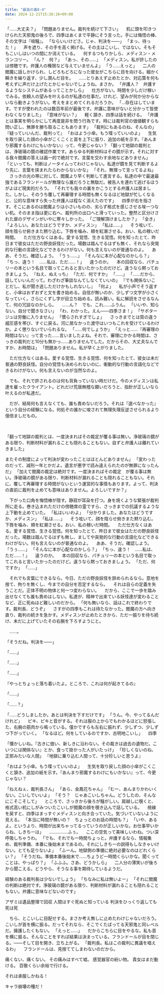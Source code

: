 ```yaml
---
title: "最高の毒8-4"
date: 2024-12-21T15:26:26+09:00
---
```

「……大丈夫？」
「問題ありません。裁判を続けて下さい」
　机に頭を叩きつけられた天邪鬼の後ろで、四季はあくまで平静にそう言った。手には悔悟の棒、その文字は『喧騒』。
「ならいいけどさ。じゃ、判決を――」
「まっ、待った！」
　声を遮り、その手を高く掲げる。その主はこいし、ではない。そもそもこいしはいつの間にか消えている。
　何するつもりかしら、メディスン・メランコリー。
「ん？　何？」
「あっ、その……」
「メディスン。私が許したのは傍聴です。弁護人の権限など与えていませんよ」
「う……えっと」
　二人の閻魔に話しかけられ、しどろもどろになった彼女がこちらに目を向ける。細かく瞬きを繰り返す、少し潤んだ目を。
　……とりあえず止めたとか、対応策を何も考えずに声だけ上げたとかじゃないでしょうね。まさか。
「弁護人？　弁護するようなシステムがあるってことかしら」
　仕方がない。時間を少しだけ稼いでみる。依頼人の望みを叶えるのが私達の仕事だ。けれど、望みが何か分からないなら動きようがない。考えをまとめてくれるだろうか。
「…存在はしています。ですが使われたのは数百年前が最後です。弁護に意味がないと分かって皆使わなくなりました」
「意味がない？」
　軽く頷き、四季は話を続ける。
「弁護とは事実を明らかにして再度是非を問う行為です。時には裁判官の価値観すらも問い正し、無罪を勝ち取ることもあります」
「裁判にもあるのね、そんなの」
『疑っていいんだ、裁判って』
「おはよう小傘。もう喋っていいのよ」
　生気を取り戻した顔の小傘がこくこくと首を上下に振り、追加の紙を示す。『あんまり邪魔するわけにもいかない』って、今更じゃない？
「翻って地獄の裁判とは、浄玻璃の鏡の確認作業です。あらゆる判断材料はその鏡が示す。それに対する我々閻魔の答えは画一的で絶対です。言葉を交わす余地などありません」
「といっても、判断はノータイムってわけじゃない。私達が鏡を見て判断するより先に、言葉を挟まれたらわからないかな」
「それ、無理って言ってるよね」
　さっきの光の帯に対して、閻魔より早く判断して進言する。私達の中で最速最強であるフランドールが無理なら誰だろうと無駄だ。被告人を連れて逃げるほうがよほど現実的だろう。
「それでも我々の裏をかこうとする弁護人は居ました。しかし、そのうち覆して再審理する時間も無くなるほど地獄が忙しくなると、公的な意味すら失った弁護人は程なく消えたのです」
　四季が右を指さす。そこにあるのは閻魔よりは小さいものの、劣らず格式を感じさせる埃一つない机。そのまま指は更に右へ、裁判所の出口へと滑っていった。整然と区分けされた扉のデザインがいやに寒々しかった。
「ご理解頂けましたか？」
「全き」
「よろしい。あなたはどうですか、メディスン」
「私は……」
　そう呟いて、顔を陰らせ俯きまた黙り込む。下唇を噛み、頬を紅潮させる。おい、私の稼いだ時間。
　ただ仕方なくはある。愛する覚悟、生きる覚悟。何を知ったとて、昨日まで彼女はただの野良妖怪だった。場数は踏んでるはずも無く、それなら突発的な行動の言語化などできるわけがない。何も言えないのが普通なのよ。
　ああ、そうだ。確認しよう。
「うぅ……」
「そんなに本が心配なのかしら？」
「ちっ、違う！　……私は、ただ……！」
　違うのか。
　本の回収なら、パチュリーの本という名目で取ってこれると言いたかったのだけど。違うなら黙っておきましょう。
『ねえ、ぬえっち』
「ただ、何ですか」
「……」
「……だから、話していいんだって。わざわざ筆談なんてしなくていいの」
『でも関係ないことだし、私が聞き逃しただけかもしれないし』
「何よ」
　私が小声でそう返すと、小傘はおずおずと文を書き始める。自信が無いのか、少しずつ文字が小さくなっていく。さらにくずし字が目立ち始める。読み難い。私に解読をさせるなんて、何の冗談なのかしら。
　……ん？　でも、これ……ふうん。
「いいや、知らない。自分で聞きなさい」
「わ、わかった。えん――四季さま！」
「サボタージュは労働に入りません」
「慣らされすぎでしょ」
　さっきまでとは質の違う威圧感を帯び、すぐに戻る。河に居なかった渡守はいつもこれを受けているわけか。よく懲りないでいられるな。
「……何でしょうか」
「えっと……『再審理の時間はない』って言った……言いましたよね。それで、審理にかかる時間は、さっきの裁判だと10分も無かっ……ありませんでした。だからその、大丈夫なんですか、お時間は」
「問題ありません。私が早く上がりました。




　ただ仕方なくはある。愛する覚悟、生きる覚悟、何を知ったとて、彼女は未だ普通の野良妖怪。自分の覚悟も決められないのに、衝動的な行動の言語化などできるわけがない。何も言えないのが当然なのよ。

　でも、それで許されるのは何も背負っていない時だけだ。今のメディスンは私達を雇ったクライアント。どれだけ荒唐無稽な願いだろうと、指針が正しいなら叶えるのが私達だ。

　だが、結局何も言えなくても、誰も責めないだろう。それは『選べなかった』という自分の経験になる。何処ぞの誰かに唆されて無理矢理反逆させられるより億倍ましだもの。

　


「翻って地獄の裁判とは、一度決まればその裁定が覆る事は無い。浄玻璃の鏡がある限り、判断材料が漏れることも隠れることもない。自ずと弁護人は離れていきました」



またその制度によって判決が変わったことはほとんどありません」
「変わったのだって、減刑一年とかだよ。遺言が悪字で読み違えられたのが無罪になったんだ」
「加えて閻魔の裁定は絶対です。一度決まればその裁定　が覆る事は無い。浄玻璃の鏡がある限り、判断材料が漏れることも隠れることもない。それに、覆して再審理する時間がないという運営的な事情もあります。よって、判決の直前に裁判を止めても意味はありません。よろしいですか？」


　下がった口角を悔悟棒が隠す。静寂が耳朶を打つ。身を焼くような緊張が裁判所に走る。巻き込まれただけの傍聴席の霊ですら、さっきまでの抗議するような上下動を止めていた。
「私はいいわよ」
「分かりました。あなたはどうですか、メディスン」
「私は……」
　そう呟いて、顔を陰らせ俯きまた黙り込む。下唇を噛み、頬を紅潮させる。おい、私の稼いだ時間。
　ただ仕方なくはある。愛する覚悟、生きる覚悟。何を知ったとて、昨日まで彼女はただの野良妖怪だった。場数は踏んでるはずも無し、ましてや突発的な行動の言語化などできるわけがない。何も言えないのが普通なのよ。
　ああ、そうだ。確認しよう。
「うぅ……」
「そんなに本が心配なのかしら？」
「ちっ、違う！　……私は、ただ……！」
　違うのか。
　本の回収なら、パチュリーの本という名目で取ってこれると言いたかったのだけど。違うなら黙っておきましょう。
「ただ、何ですか」
「……」
　








　それでも言葉にできるなら。今日、ただの野良妖怪を辞められるなら。意地を捨て、拘りを無くし、今までの自分を否定するなら。
　それは自らの定義を失うことだ。正体不明の物体と何一つ変わらない。
　だから、ここで一歩を踏み出せなくても誰も責めはしない。私達が、精神で出来ている妖怪達が変わることなど、正に死ぬほど難しいのだから。
「何も無いなら、話はこれで終わりです。裁判長、どうぞ」
　さすがの四季もこれは待たなかった。閻魔の方へ向き直り、裁判の続きを急かす。メディスンが止めたときから、ただ一振りを待ち続け、未だに上げていたその右腕を下ろすようにと。

　……。

「そうだね。判決を――」

「……」

「……」

「……」

『やっとちょっと落ち着いたよ。ところで、これは何が起きてるの』

「……」

「……？」

「……どうしましたか。あとは判決を下すだけです」
「うん。今、やってるんだけれど」
　ピキ、ピキと音がする。それは服の上からでもわかるほどに怒張した、右腕の筋肉から鳴っている。僅かですらも左右に振れず、少しずつ、少しずつ下がっていく。
「なるほど。何をしているのですか、古明地こいし」
　四季


「懐かしいね。『古きに倣い、新しきに沿わない。その裁きは過去の遺物だ。こいつには関係ない』とか、食って掛かった人がいたっけ」
「珍しくないのね、正邪みたいな人間」
『地獄に乗り込む人間って、十分珍しいと思うよ』


「おはよう小傘。もう喋っていいのよ」
　生気を取り戻した顔の小傘がこくこくと頷き、追加の紙を示す。『あんまり邪魔するわけにもいかない』って、今更じゃない？







「ねえねぇ、裁判長さん」
「あら、金鳳花ちゃん」
「むー、あんまりかわいくない。こいしでいいよ」
「そう？　じゃあこいしちゃん。どうしたの、そんなにこそこそして」
　ところで、さっきから後ろが騒がしい。肩越しに覗くと、格式高い机にしがみついたこいしが閻魔の顔を覗き込んで話している。
　視線を戻すと、四季はまっすぐメディスンと向き合っていた。気づいていないように見える。
「本当に時間が無いの？　ちょっとのお話の時間も？」
「いや、あるよ。というより、時間が出来ちゃってるっていうのが正しいかな。お仕事早いからね、しきちーは」
　……………ふぅ。
　ここの空気って美味しいわね。つい深呼吸しちゃうわ。
「でも、それでも一時間ちょっと。弁護するなら、情報集め、裁判準備、本番に後始末まであるの。それにしきちーの説得もしなきゃいけない。とても足りないよ」
「ふーん。地獄側の準備に絶対必要なのはどれくらい？」
「そうだね。準備本番後始末で……ちょうど一時間くらいかな。聞くってことは、やっぱり？」
「ふふふ。さあ、どうかしら」
　二人分の薄笑いが後ろから聞こえる。どうやら、そうなる事を期待しているようだ。
　



経験のある裁判長は少ないでしょう」
「ちなみに私は無いよー」
「それに閻魔の判断は絶対です。浄玻璃の鏡がある限り、判断材料が漏れることも隠れることもない。弁護に意味などないのです」


アザミは遺品整理で回収
人間はすぐ死ぬと知っている
判決をひっくり返しても死は死


　ちら、とこいしに目配せする。まさか考え無しに止めたわけじゃないだろう。こいしが首を横に振る。だってそれなら、そこでくたばってる天邪鬼と同レベルだ。擁護したくもない。
「えっと……」
　だからこちらに目をやるな。私も首を横に振る。そんなことをすれば結果は決まっている。フランドールが目を閉じる。――そして目を開き、立ち上がる。
「裁判長。私はこの裁判に異議を唱えるわ」
　フランドールは、見捨ててしまわないのだから。




痛くない、痛くない。
その痛みはすべて嘘。
感覚器官の紛い物。
貴女はまだ動ける。
百徹くらい余裕で行ける。

それは承服しかねる！

キャラ崩壊の種だ！
